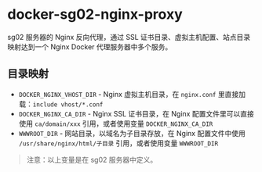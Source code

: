 # docker-sg02-nginx-proxy
sg02 服务器的 Nginx 反向代理，通过 SSL 证书目录、虚拟主机配置、站点目录映射达到一个 Nginx Docker 代理服务器中多个服务。

## 目录映射

- `DOCKER_NGINX_VHOST_DIR` - Nginx 虚拟主机目录，在 `nginx.conf` 里直接加载：`include vhost/*.conf`
- `DOCKER_NGINX_CA_DIR` - Nginx SSL 证书目录，在 Nginx 配置文件里可以直接使用 `ca/domain/xxx` 引用，或者使用变量 `DOCKER_NGINX_CA_DIR`
- `WWWROOT_DIR` - 网站目录，以域名为子目录存放，在 Nginx 配置文件中使用 `/usr/share/nginx/html/子目录` 引用，或者使用变量 `WWWROOT_DIR`

> 注意：以上变量是在 sg02 服务器中定义。
